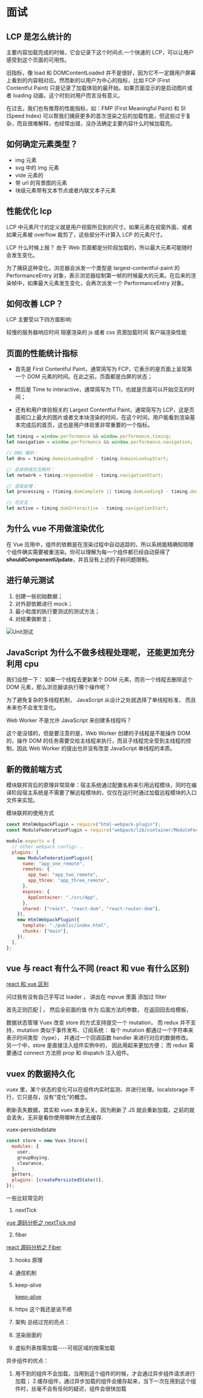 # 面试

## LCP 是怎么统计的

主要内容加载完成的时候，它会记录下这个时间点.一个快速的 LCP，可以让用户感受到这个页面的可用性。

旧指标，像 load 和 DOMContentLoaded 并不是很好，因为它不一定跟用户屏幕上看到的内容相对应。然而新的以用户为中心的指标，比如 FCP (First Contentful Paint) 只是记录了加载体验的最开始。如果页面显示的是启动图片或者 loading 动画，这个时刻对用户而言没有意义。

在过去，我们也有推荐的性能指标，如：FMP (First Meaningful Paint) 和 SI (Speed Index) 可以帮我们捕获更多的首次渲染之后的加载性能，但这些过于复杂，而且很难解释，也经常出错，没办法确定主要内容什么时候加载完。

## 如何确定元素类型？

- img 元素
- svg 中的 img 元素
- vide 元素的
- 带 url 的背景图的元素
- 块级元素带有文本节点或者内联文本子元素

## 性能优化 lcp

LCP 中元素尺寸的定义就是用户视窗所见到的尺寸。如果元素在视窗外面，或者如果元素被 overflow 裁剪了，这些部分不计算入 LCP 的元素尺寸。

LCP 什么时候上报？
由于 Web 页面都是分阶段加载的，所以最大元素可能随时会发生变化。

为了捕获这种变化，浏览器会派发一个类型是 largest-contentful-paint 的 PerformanceEntry 对象，表示浏览器绘制第一帧的时候最大的元素。在后来的渲染帧中，如果最大元素发生变化，会再次派发一个 PerformanceEntry 对象。

## 如何改善 LCP？

LCP 主要受以下四方面影响:

较慢的服务器响应时间
阻塞渲染的 js 或者 css
资源加载时间
客户端渲染性能

## 页面的性能统计指标

- 首先是 First Contentful Paint，通常简写为 FCP，它表示的是页面上呈现第一个 DOM 元素的时间。在此之前，页面都是白屏的状态；

- 然后是 Time to interactive，通常简写为 TTI，也就是页面可以开始交互的时间；

- 还有和用户体验相关的 Largest Contentful Paint，通常简写为 LCP，这是页面视口上最大的图片或者文本块渲染的时间，在这个时间，用户能看到渲染基本完成后的首页，这也是用户体验里非常重要的一个指标。

```js
let timing = window.performance && window.performance.timing;
let navigation = window.performance && window.performance.navigation;

// DNS 解析：
let dns = timing.domainLookupEnd - timing.domainLookupStart;

// 总体网络交互耗时：
let network = timing.responseEnd - timing.navigationStart;

// 渲染处理：
let processing = (timing.domComplete || timing.domLoading) - timing.domLoading;

// 可交互：
let active = timing.domInteractive - timing.navigationStart;
```

## 为什么 vue 不用做渲染优化

在 Vue 应用中，组件的依赖是在渲染过程中自动追踪的，所以系统能精确知晓哪个组件确实需要被重渲染。你可以理解为每一个组件都已经自动获得了 **shouldComponentUpdate**，并且没有上述的子树问题限制。

## 进行单元测试

1. 创建一些初始数据；
2. 对外部依赖进行 mock；
3. 最小粒度的执行要测试的测试方法；
4. 对结果做断言；

![Unit测试](./0081Kckwgy1gkxncfpkoqj30u007wq49.webp)

## JavaScript 为什么不做多线程处理呢， 还能更加充分利用 cpu

我们设想一下： 如果一个线程去更新某个 DOM 元素，而另一个线程去删除这个 DOM 元素，那么浏览器该执行哪个操作呢？

为了避免复杂的多线程机制， JavaScript 从设计之处就选择了单线程标准， 而且未来也不会发生变化。

Web Worker 不是允许 JavaScript 来创建多线程吗？

这个是没错的，但是要注意的是，Web Worker 创建的子线程是不能操作 DOM 的，操作 DOM 的任务需要交给主线程来执行，而且子线程完全受到主线程的控制，因此 Web Worker 的提出也并没有改变 JavaScript 单线程的本质。

## 新的微前端方式

模块联邦背后的原理非常简单：宿主系统通过配置名称来引用远程模块，同时在编译阶段宿主系统是不需要了解远程模块的，仅仅在运行时通过加载远程模块的入口文件来实现。

模块联邦的使用方式

```js
const HtmlWebpackPlugin = require("html-webpack-plugin");
const ModuleFederationPlugin = require("webpack/lib/container/ModuleFederationPlugin");

module.exports = {
  // other webpack configs...
  plugins: [
    new ModuleFederationPlugin({
      name: "app_one_remote",
      remotes: {
        app_two: "app_two_remote",
        app_three: "app_three_remote",
      },
      exposes: {
        AppContainer: "./src/App",
      },
      shared: ["react", "react-dom", "react-router-dom"],
    }),
    new HtmlWebpackPlugin({
      template: "./public/index.html",
      chunks: ["main"],
    }),
  ],
};
```

## vue 与 react 有什么不同 (react 和 vue 有什么区别)

[react 和 vue 区别](../针对字节/React%20面试准备.md)

问过我有没有自己手写过 loader ， 讲出在 mpvue 里面 添加过 filter

首先正则匹配 | ， 然后全前面的值 作为 后面方法的参数， 在返回回去给模板，

数据状态管理
Vuex 改变 store 的方式支持提交一个 mutation， 而 redux 并不支持，mutation 类似于事件发布、订阅系统： 每个 mutation 都通过一个字符串来表示时间类型（type）， 并通过一个回调函数 handler 来进行对应的数据修改。 另一个中，store 是直接注入组件实例中的， 因此用起来更加方便； 而 redux 需要通过 connect 方法把 prop 和 dispatch 注入组件。

## vuex 的数据持久化

vuex 里，某个状态的变化可以在组件内实时监测、并进行处理。localstorage 不行，它只是存，没有“变化”的概念。

刷新丢失数据，其实和 vuex 本身无关。因为刷新了 JS 就会重新加载，之前的就会丢失，无非是看你使用哪种方式去缓存.

vuex-persistedstate

```js
const store = new Vuex.Store({
  modules: {
    user,
    groupBuying,
    clearance,
  },
  getters,
  plugins: [createPersistedState()],
});
```

一些比较常见的

1. nextTick

[vue 源码分析之 nextTick.md](../../源码/vue/vue2/vue%20源码分析之%20nextTick.md)

2. fiber

[react 源码分析之 Fiber](../../源码/React/react源码分析之Fiber.md)

3. hooks 原理

4. 通信机制

5. keep-alive

   [keep-alive](../../源码/vue/vue2/vue%20源码分析之%20keep-alive.md)

6. https 这个我还是说不顺

7. 架构
   总结过完的亮点：

8. 渲染层面的
9. 虚拟列表按需加载----可视区域的按需加载

异步组件的优点：

1. 用不到的组件不会加载，当用到这个组件的时候，才会通过异步组件请求进行加载； 2.缓存组件，通过异步加载的组件会缓存起来，当下一次在用到这个组件时，丝毫不会有任何的疑迟，组件会很快加载

